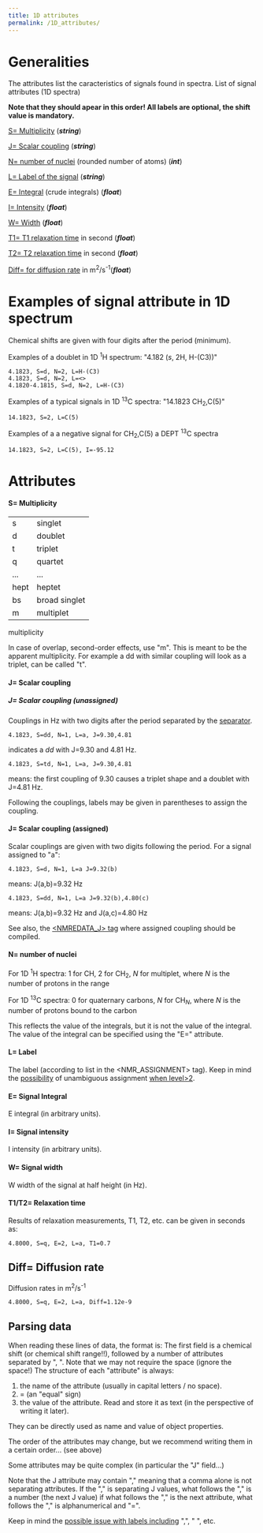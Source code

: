 ```yaml
---
title: 1D attributes
permalink: /1D_attributes/
---
```


Generalities
============

The attributes list the caracteristics of signals found in spectra. List
of signal attributes (1D spectra)

**Note that they should apear in this order! All labels are optional,
the shift value is mandatory.**

[S= Multiplicity](#s-multiplicity "link") (***string***)

[J= Scalar coupling](/#j-scalar_coupling "link") (***string***)

[N= number of nuclei](/#n-number_of_nuclei "link") (rounded number of atoms) (***int***)

[L= Label of the signal](/#l-label "link") (***string***)

[E= Integral](/#e-signal_Integral "link") (crude integrals) (***float***)

[I= Intensity](/#i-signal_intensity "link") (***float***)

[W= Width](/#w-signal_width "link") (***float***)

[T1= T1 relaxation time](/#t1t2-relaxation_time "link") in second (***float***)

[T2= T2 relaxation time](/#t1t2-Relaxation_time "link") in second (***float***)

[Diff= for diffusion rate](/#diff-diffusion_rate "link") in m<sup>2</sup>/s<sup>-1</sup>(***float***)

Examples of signal attribute in 1D spectrum
===========================================

Chemical shifts are given with four digits after the period (minimum).

Examples of a doublet in 1D <sup>1</sup>H spectrum: "4.182 (*s*, 2H,
H-(C3))"

````
4.1823, S=d, N=2, L=H-(C3)
4.1823, S=d, N=2, L=<>
4.1820-4.1815, S=d, N=2, L=H-(C3)
````

Examples of a typical signals in 1D <sup>13</sup>C spectra: "14.1823
CH<sub>2</sub>,C(5)"

`14.1823, S=2, L=C(5)`

Examples of a a negative signal for CH<sub>2</sub>,C(5) a DEPT
<sup>13</sup>C spectra

`14.1823, S=2, L=C(5), I=-95.12`

Attributes
==========

#### S= Multiplicity

|      |               |
|------|---------------|
| s    | singlet       |
| d    | doublet       |
| t    | triplet       |
| q    | quartet       |
| ...  | ...           |
| hept | heptet        |
| bs   | broad singlet |
| m    | multiplet     |

multiplicity

In case of overlap, second-order effects, use "m". This is meant to be
the apparent multiplicity. For example a dd with similar coupling will
look as a triplet, can be called "t".

#### J= Scalar coupling
##### J= Scalar coupling (unassigned)

Couplings in Hz with two digits after the period separated by the
[separator](/Separator "link").

`4.1823, S=dd, N=1, L=a, J=9.30,4.81`

indicates a *dd* with J=9.30 and 4.81 Hz.

`4.1823, S=td, N=1, L=a, J=9.30,4.81 `

means: the first coupling of 9.30 causes a triplet shape and a doublet
with J=4.81 Hz.

Following the couplings, labels may be given in parentheses to assign
the coupling.

#### J= Scalar coupling (assigned)

Scalar couplings are given with
two digits following the period. For a signal assigned to "a":

`4.1823, S=d, N=1, L=a J=9.32(b) `

means: J(a,b)=9.32 Hz

`4.1823, S=dd, N=1, L=a J=9.32(b),4.80(c) `

means: J(a,b)=9.32 Hz and J(a,c)=4.80 Hz

See also, the [<NMREDATA_J>
tag](/NMReDATA_tag_format#.3CNMREDATA_J.3E "link") where assigned
coupling should be compiled.

#### N= number of nuclei 

For 1D <sup>1</sup>H spectra: 1 for CH, 2 for
CH<sub>2</sub>, *N* for multiplet, where *N* is the number of protons in
the range

For 1D <sup>13</sup>C spectra: 0 for quaternary carbons, *N* for
CH<sub>*N*</sub>, where *N* is the number of protons bound to the carbon

This reflects the value of the integrals, but it is not the value of the
integral. The value of the integral can be specified using the "E="
attribute.
#### L= Label

The label (according to list in the <NMR_ASSIGNMENT>
tag). Keep in mind the
[possibility](/NMReDATA_tag_format#Ambiguous_assignment_of_signals_ONLY_WITH_LEVEL.3 "link")
of unambiguous assignment [when
level\>2](/NMReDATA_tag_format#NMREDATA_LEVEL "link").
#### E= Signal Integral

E integral (in arbitrary units).

#### I= Signal intensity

I intensity (in arbitrary units).

#### W= Signal width

W width of the signal at half height (in Hz).

#### T1/T2= Relaxation time 

Results of relaxation measurements, T1, T2,
etc. can be given in seconds as:

`4.8000, S=q, E=2, L=a, T1=0.7`

## Diff= Diffusion rate
Diffusion rates in
m<sup>2</sup>/s<sup>-1</sup>

`4.8000, S=q, E=2, L=a, Diff=1.12e-9`

Parsing data
------------

When reading these lines of data, the format is: The first field is a
chemical shift (or chemical shift range!!), followed by a number of
attributes separated by ", ". Note that we may not require the space
(ignore the space!) The structure of each "attribute" is always:

1.  the name of the attribute (usually in capital letters / no space).
2.  = (an "equal" sign)
3.  the value of the attribute. Read and store it as text (in the
    perspective of writing it later).

They can be directly used as name and value of object properties.

The order of the attributes may change, but we recommend writing them in
a certain order... (see above)

Some attributes may be quite complex (in particular the "J" field...)

Note that the J attribute may contain "," meaning that a comma alone is
not separating attributes. If the "," is separating J values, what
follows the "," is a number (the next J value) if what follows the ","
is the next attribute, what follows the "," is alphanumerical and "=".

Keep in mind the [possible issue with labels
including](/NMReDATA_tag_format#Labels_including_comma_or_other_special_characters "link")
",", " ", etc.
